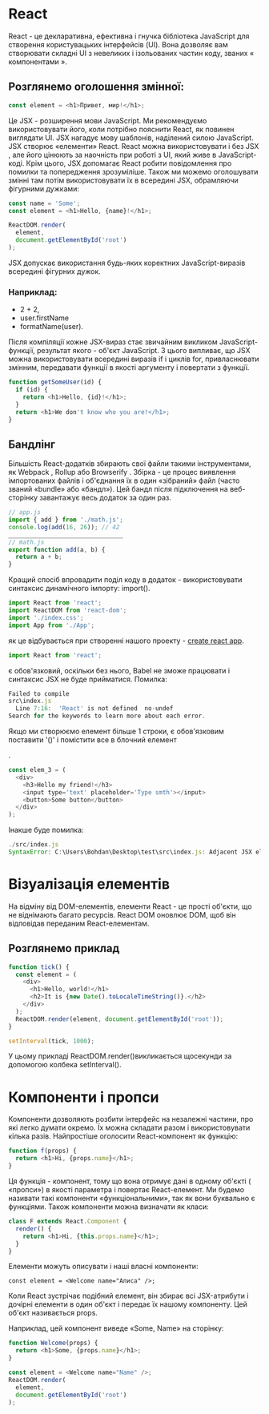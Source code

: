 # React
React - це декларативна, ефективна і гнучка бібліотека JavaScript для створення користувацьких інтерфейсів (UI). Вона дозволяє вам створювати складні UI з невеликих і ізольованих частин коду, званих « компонентами ».
## Розглянемо оголошення змінної:

```js
const element = <h1>Привет, мир!</h1>;
```

Це JSX - розширення мови JavaScript. Ми рекомендуємо використовувати його, коли потрібно пояснити React, як повинен виглядати UI. JSX нагадує мову шаблонів, наділений силою JavaScript.
JSX створює «елементи» React.
React можна використовувати і без JSX , але його цінюють за наочність при роботі з UI, який живе в JavaScript-коді. Крім цього, JSX допомагає React робити повідомлення про помилки та попередження зрозуміліше.
Також ми можемо оголошувати змінні там потім використовувати їх в всередині JSX, обрамляючи фігурними дужками:
```js
const name = 'Some';
const element = <h1>Hello, {name}!</h1>;

ReactDOM.render(
  element,
  document.getElementById('root')
);
```
JSX допускає використання будь-яких коректних JavaScript-виразів всередині фігурних дужок. 
### Наприклад:
- 2 + 2, 
- user.firstName
- formatName(user).

Після компіляції кожне JSX-вираз стає звичайним викликом JavaScript-функції, результат якого - об'єкт JavaScript.
З цього випливає, що JSX можна використовувати всередині виразів if і циклів for, привласнювати змінним, передавати функції в якості аргументу і повертати з функції.
```js
function getSomeUser(id) {
  if (id) {
    return <h1>Hello, {id}!</h1>;
  }
  return <h1>We don't know who you are!</h1>;
}
```
## Бандлінг
Більшість React-додатків збирають свої файли такими інструментами, як Webpack , Rollup або Browserify . 
Збірка  - це процес виявлення імпортованих файлів і об'єднання їх в один «зібраний» файл (часто званий «bundle» або «бандл»). Цей бандл після підключення на веб-сторінку завантажує весь додаток за один раз.
```js
// app.js
import { add } from './math.js';
console.log(add(16, 26)); // 42
________________________________
// math.js
export function add(a, b) {
  return a + b;
}
```
Кращий спосіб впровадити поділ коду в додаток - використовувати синтаксис динамічного імпорту: import().
```js
import React from 'react';
import ReactDOM from 'react-dom';
import './index.css';
import App from './App';
```
як це відбувається при створенні нашого проекту - [create react app](https://uk.reactjs.org/docs/create-a-new-react-app.html).
```js
import React from 'react';
```
є обов'язковий, оскільки без нього, Babel не зможе працювати і синтаксис JSX не буде прийматися.
Помилка:
```js
Failed to compile
src\index.js
  Line 7:16:  'React' is not defined  no-undef
Search for the keywords to learn more about each error.
```
Якщо ми створюємо елемент більше 1 строки, є обов'язковим поставити '()' і помістити все в блочний елемент <div></div>.
```js
const elem_3 = (
  <div>
    <h3>Hello my friend!</h3>
    <input type='text' placeholder='Type smth'></input>
    <button>Some button</button>
  </div>
);
```
Інакше буде помилка:
```js
./src/index.js
SyntaxError: C:\Users\Bohdan\Desktop\test\src\index.js: Adjacent JSX elements must be wrapped in an enclosing tag. Did you want a JSX fragment <>...</>? (11:4)
```
# Візуалізація елементів
На відміну від DOM-елементів, елементи React - це прості об'єкти, що не віднімають багато ресурсів. React DOM оновлює DOM, щоб він відповідав переданим React-елементам.
## Розглянемо приклад
```js 
function tick() {
  const element = (
    <div>
      <h1>Hello, world!</h1>
      <h2>It is {new Date().toLocaleTimeString()}.</h2>
    </div>
  );
  ReactDOM.render(element, document.getElementById('root'));
}

setInterval(tick, 1000);
```
У цьому прикладі ReactDOM.render()викликається щосекунди за допомогою колбека setInterval().
# Компоненти і пропси
Компоненти дозволяють розбити інтерфейс на незалежні частини, про які легко думати окремо. Їх можна складати разом і використовувати кілька разів.
Найпростіше оголосити React-компонент як функцію:
```js
function f(props) {
  return <h1>Hi, {props.name}</h1>;
}
```
Ця функція - компонент, тому що вона отримує дані в одному об'єкті ( «пропси») в якості параметра і повертає React-елемент. Ми будемо називати такі компоненти «функціональними», так як вони буквально є функціями.
Також компоненти можна визначати як класи:
```js
class F extends React.Component {
  render() {
    return <h1>Hi, {this.props.name}</h1>;
  }
}
```
Елементи можуть описувати і наші власні компоненти:
```JS
const element = <Welcome name="Алиса" />;
```
Коли React зустрічає подібний елемент, він збирає всі JSX-атрибути і дочірні елементи в один об'єкт і передає їх нашому компоненту. Цей об'єкт називається props.

Наприклад, цей компонент виведе «Some, Name» на сторінку:
```js
function Welcome(props) {
  return <h1>Some, {props.name}</h1>;
}

const element = <Welcome name="Name" />;
ReactDOM.render(
  element,
  document.getElementById('root')
);
```
